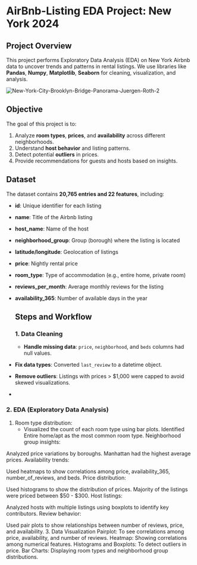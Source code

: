 # AirBnb-Listing EDA Project: New York 2024

## Project Overview
This project performs Exploratory Data Analysis (EDA) on New York Airbnb data to uncover trends and patterns in rental listings. We use libraries like **Pandas**, **Numpy**, **Matplotlib**, **Seaborn** for cleaning, visualization, and analysis.

![New-York-City-Brooklyn-Bridge-Panorama-Juergen-Roth-2](https://github.com/user-attachments/assets/516cf10e-d25e-4c55-ba9a-b8742980f6eb)

## Objective
The goal of this project is to:
 1. Analyze **room types**, **prices**, and **availability** across different neighborhoods.
 2. Understand **host behavior** and listing patterns.
 3. Detect potential **outliers** in prices.
 4. Provide recommendations for guests and hosts based on insights.

## Dataset
The dataset contains **20,765 entries and 22 features**, including:
* **id**: Unique identifier for each listing
* **name**: Title of the Airbnb listing
* **host_name**: Name of the host
* **neighborhood_group**: Group (borough) where the listing is located
* **latitude/longitude**: Geolocation of listings
* **price**: Nightly rental price
* **room_type**: Type of accommodation (e.g., entire home, private room)
* **reviews_per_month**: Average monthly reviews for the listing
* **availability_365**: Number of available days in the year

  ## Steps and Workflow

  ### 1. Data Cleaning
  * **Handle missing data**: `price`, `neighborhood`, and `beds` columns had null values.
* **Fix data types**: Converted `last_review` to a datetime object.
* **Remove outliers**: Listings with prices > $1,000 were capped to avoid skewed visualizations.
* 
### 2. EDA (Exploratory Data Analysis)
1. Room type distribution:
   - Visualized the count of each room type using bar plots.
Identified Entire home/apt as the most common room type.
Neighborhood group insights:

Analyzed price variations by boroughs.
Manhattan had the highest average prices.
Availability trends:

Used heatmaps to show correlations among price, availability_365, number_of_reviews, and beds.
Price distribution:

Used histograms to show the distribution of prices.
Majority of the listings were priced between $50 - $300.
Host listings:

Analyzed hosts with multiple listings using boxplots to identify key contributors.
Review behavior:

Used pair plots to show relationships between number of reviews, price, and availability.
3. Data Visualization
Pairplot: To see correlations among price, availability, and number of reviews.
Heatmap: Showing correlations among numerical features.
Histograms and Boxplots: To detect outliers in price.
Bar Charts: Displaying room types and neighborhood group distributions.


##
